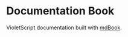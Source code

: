 # Documentation Book

VioletScript documentation built with [mdBook](https://github.com/rust-lang/mdBook).